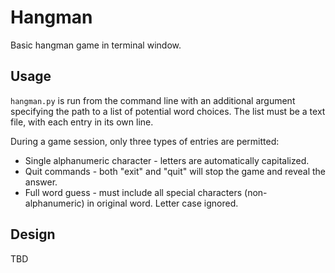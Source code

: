 # Hangman
Basic hangman game in terminal window.

## Usage
`hangman.py` is run from the command line with an additional argument specifying the path to a list of potential word choices. The list must be a text file, with each entry in its own line.

During a game session, only three types of entries are permitted:
- Single alphanumeric character - letters are automatically capitalized.
- Quit commands - both "exit" and "quit" will stop the game and reveal the answer.
- Full word guess - must include all special characters (non-alphanumeric) in original word. Letter case ignored.


## Design
TBD